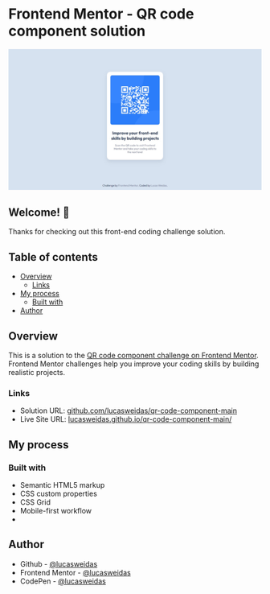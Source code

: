 # Frontend Mentor - QR code component solution

![Preview for the QR code component coding challenge](./preview/desktop-preview.jpg)

## Welcome! 👋

Thanks for checking out this front-end coding challenge solution.

## Table of contents
- [Overview](#overview)
  - [Links](#links)
- [My process](#my-process)
  - [Built with](#built-with)
- [Author](#author)

## Overview

This is a solution to the [QR code component challenge on Frontend Mentor](https://www.frontendmentor.io/challenges/qr-code-component-iux_sIO_H). Frontend Mentor challenges help you improve your coding skills by building realistic projects.

### Links

- Solution URL: [github.com/lucasweidas/qr-code-component-main](https://github.com/lucasweidas/qr-code-component-main)
- Live Site URL: [lucasweidas.github.io/qr-code-component-main/](https://lucasweidas.github.io/qr-code-component-main/)

## My process

### Built with

- Semantic HTML5 markup
- CSS custom properties
- CSS Grid
- Mobile-first workflow
- 

## Author

- Github - [@lucasweidas](https://github.com/LucasWeidas)
- Frontend Mentor - [@lucasweidas](https://www.frontendmentor.io/profile/lucasweidas)
- CodePen - [@lucasweidas](https://codepen.io/lucasweidas)
